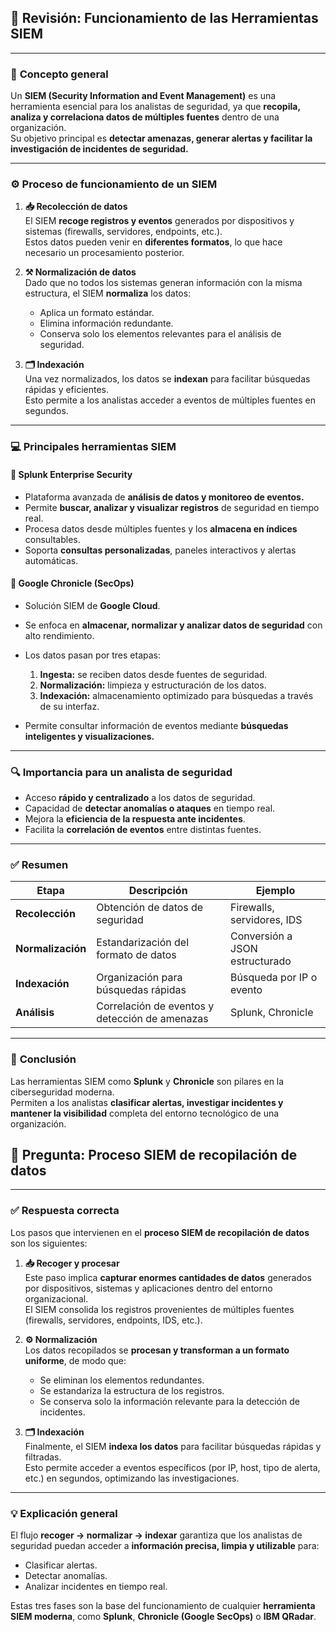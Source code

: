 
## 🧩 Revisión: Funcionamiento de las Herramientas SIEM

---

### 🧠 **Concepto general**
Un **SIEM (Security Information and Event Management)** es una herramienta esencial para los analistas de seguridad, ya que **recopila, analiza y correlaciona datos de múltiples fuentes** dentro de una organización.  
Su objetivo principal es **detectar amenazas, generar alertas y facilitar la investigación de incidentes de seguridad.**

---

### ⚙️ **Proceso de funcionamiento de un SIEM**

1. **📥 Recolección de datos**  
   El SIEM **recoge registros y eventos** generados por dispositivos y sistemas (firewalls, servidores, endpoints, etc.).  
   Estos datos pueden venir en **diferentes formatos**, lo que hace necesario un procesamiento posterior.

2. **⚒️ Normalización de datos**  
   Dado que no todos los sistemas generan información con la misma estructura, el SIEM **normaliza** los datos:  
   - Aplica un formato estándar.  
   - Elimina información redundante.  
   - Conserva solo los elementos relevantes para el análisis de seguridad.  

3. **🗂️ Indexación**  
   Una vez normalizados, los datos se **indexan** para facilitar búsquedas rápidas y eficientes.  
   Esto permite a los analistas acceder a eventos de múltiples fuentes en segundos.

---

### 💻 **Principales herramientas SIEM**

#### 🔹 **Splunk Enterprise Security**
- Plataforma avanzada de **análisis de datos y monitoreo de eventos.**
- Permite **buscar, analizar y visualizar registros** de seguridad en tiempo real.  
- Procesa datos desde múltiples fuentes y los **almacena en índices** consultables.  
- Soporta **consultas personalizadas**, paneles interactivos y alertas automáticas.

#### 🔹 **Google Chronicle (SecOps)**
- Solución SIEM de **Google Cloud**.  
- Se enfoca en **almacenar, normalizar y analizar datos de seguridad** con alto rendimiento.  
- Los datos pasan por tres etapas:
  1. **Ingesta:** se reciben datos desde fuentes de seguridad.
  2. **Normalización:** limpieza y estructuración de los datos.
  3. **Indexación:** almacenamiento optimizado para búsquedas a través de su interfaz.  

- Permite consultar información de eventos mediante **búsquedas inteligentes y visualizaciones.**

---

### 🔍 **Importancia para un analista de seguridad**
- Acceso **rápido y centralizado** a los datos de seguridad.  
- Capacidad de **detectar anomalías o ataques** en tiempo real.  
- Mejora la **eficiencia de la respuesta ante incidentes**.  
- Facilita la **correlación de eventos** entre distintas fuentes.

---

### ✅ **Resumen**
| Etapa | Descripción | Ejemplo |
|-------|--------------|----------|
| **Recolección** | Obtención de datos de seguridad | Firewalls, servidores, IDS |
| **Normalización** | Estandarización del formato de datos | Conversión a JSON estructurado |
| **Indexación** | Organización para búsquedas rápidas | Búsqueda por IP o evento |
| **Análisis** | Correlación de eventos y detección de amenazas | Splunk, Chronicle |

---

### 🏁 **Conclusión**
Las herramientas SIEM como **Splunk** y **Chronicle** son pilares en la ciberseguridad moderna.  
Permiten a los analistas **clasificar alertas, investigar incidentes y mantener la visibilidad** completa del entorno tecnológico de una organización.


## 🧩 Pregunta: Proceso SIEM de recopilación de datos

---

### **✅ Respuesta correcta**
Los pasos que intervienen en el **proceso SIEM de recopilación de datos** son los siguientes:

1. **📥 Recoger y procesar**  
   Este paso implica **capturar enormes cantidades de datos** generados por dispositivos, sistemas y aplicaciones dentro del entorno organizacional.  
   El SIEM consolida los registros provenientes de múltiples fuentes (firewalls, servidores, endpoints, IDS, etc.).

2. **⚙️ Normalización**  
   Los datos recopilados se **procesan y transforman a un formato uniforme**, de modo que:
   - Se eliminan los elementos redundantes.  
   - Se estandariza la estructura de los registros.  
   - Se conserva solo la información relevante para la detección de incidentes.

3. **🗂️ Indexación**  
   Finalmente, el SIEM **indexa los datos** para facilitar búsquedas rápidas y filtradas.  
   Esto permite acceder a eventos específicos (por IP, host, tipo de alerta, etc.) en segundos, optimizando las investigaciones.

---

### **💡 Explicación general**
El flujo **recoger → normalizar → indexar** garantiza que los analistas de seguridad puedan acceder a **información precisa, limpia y utilizable** para:
- Clasificar alertas.  
- Detectar anomalías.  
- Analizar incidentes en tiempo real.

Estas tres fases son la base del funcionamiento de cualquier **herramienta SIEM moderna**, como **Splunk**, **Chronicle (Google SecOps)** o **IBM QRadar**.